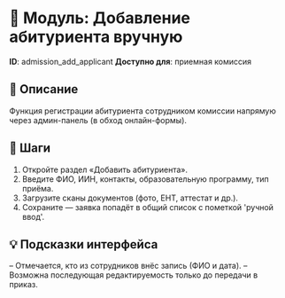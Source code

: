 # 📘 Модуль: Добавление абитуриента вручную
**ID**: admission_add_applicant
**Доступно для**: приемная комиссия

## 📝 Описание
Функция регистрации абитуриента сотрудником комиссии напрямую через админ-панель (в обход онлайн-формы).

## 🩜 Шаги
1. Откройте раздел «Добавить абитуриента».
2. Введите ФИО, ИИН, контакты, образовательную программу, тип приёма.
3. Загрузите сканы документов (фото, ЕНТ, аттестат и др.).
4. Сохраните — заявка попадёт в общий список с пометкой 'ручной ввод'.

## 💡 Подсказки интерфейса
– Отмечается, кто из сотрудников внёс запись (ФИО и дата).
– Возможна последующая редактируемость только до передачи в приказ.
